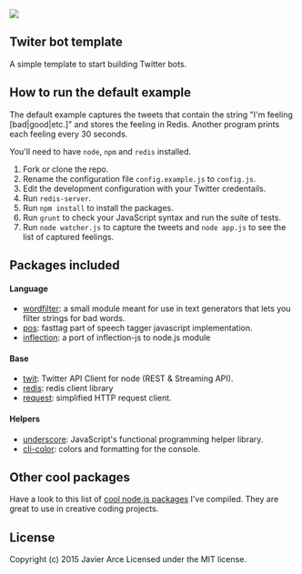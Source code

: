 ![](https://travis-ci.org/javierarce/bot.svg?branch=master)

## Twiter bot template

A simple template to start building Twitter bots.

## How to run the default example

The default example captures the tweets that contain the string "I'm feeling [bad|good|etc.]" and stores the feeling in Redis. Another program prints each feeling every 30 seconds.

You'll need to have `node`, `npm` and `redis` installed.

1. Fork or clone the repo.
2. Rename the configuration file `config.example.js` to `config.js`.
3. Edit the development configuration with your Twitter credentails.
4. Run `redis-server`.
5. Run `npm install` to install the packages.
6. Run `grunt` to check your JavaScript syntax and run the suite of tests.
7. Run `node watcher.js` to capture the tweets and `node app.js` to see the list of captured feelings.

## Packages included

#### Language

* [wordfilter](https://github.com/dariusk/wordfilter):  a small module meant for use in text generators that lets you filter strings for bad words.
* [pos](https://github.com/dariusk/pos-js): fasttag part of speech tagger javascript implementation.
* [inflection](https://github.com/dreamerslab/node.inflection): a port of inflection-js to node.js module

#### Base

* [twit](https://github.com/ttezel/twit): Twitter API Client for node (REST & Streaming API).
* [redis](https://www.npmjs.com/package/redis): redis client library
* [request](https://www.npmjs.com/package/request): simplified HTTP request client.

#### Helpers

* [underscore](https://www.npmjs.com/package/underscore): JavaScript's functional programming helper library.
* [cli-color](https://github.com/medikoo/cli-color): colors and formatting for the console.

## Other cool packages

Have a look to this list of [cool node.js packages](https://github.com/javierarce/toolbox#nodejs) I've compiled. They are great to use in creative coding projects.

## License
Copyright (c) 2015 Javier Arce
Licensed under the MIT license.
